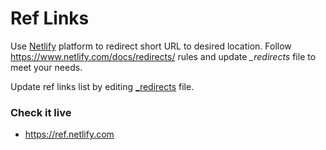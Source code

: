 # Ref Links
Use [Netlify](https://www.netlify.com) platform to redirect short URL to desired location. Follow https://www.netlify.com/docs/redirects/ rules and update *_redirects* file to meet your needs.

Update ref links list by editing [_redirects](_redirects) file.



### Check it live
- <https://ref.netlify.com>
